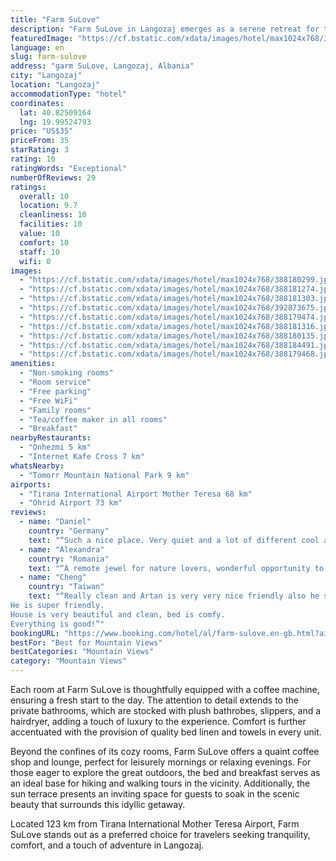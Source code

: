 ```yaml
---
title: "Farm SuLove"
description: "Farm SuLove in Langozaj emerges as a serene retreat for those seeking a blend of comfort and adventure amidst the mountains."
featuredImage: "https://cf.bstatic.com/xdata/images/hotel/max1024x768/388180299.jpg?k=a1d47cee5a7d7225c78a8f39f36ef256aea46bd0389e80a103481215d8a876ee&o=&hp=1"
language: en
slug: farm-sulove
address: "garm SuLove, Langozaj, Albania"
city: "Langozaj"
location: "Langozaj"
accommodationType: "hotel"
coordinates:
  lat: 40.82509164
  lng: 19.99524793
price: "US$35"
priceFrom: 35
starRating: 3
rating: 10
ratingWords: "Exceptional"
numberOfReviews: 29
ratings:
  overall: 10
  location: 9.7
  cleanliness: 10
  facilities: 10
  value: 10
  comfort: 10
  staff: 10
  wifi: 0
images:
  - "https://cf.bstatic.com/xdata/images/hotel/max1024x768/388180299.jpg?k=a1d47cee5a7d7225c78a8f39f36ef256aea46bd0389e80a103481215d8a876ee&o=&hp=1"
  - "https://cf.bstatic.com/xdata/images/hotel/max1024x768/388181274.jpg?k=94f21944ea3333200c5e13824af34b0068830e18afd4f0279da034e9fabdac3c&o=&hp=1"
  - "https://cf.bstatic.com/xdata/images/hotel/max1024x768/388181303.jpg?k=8e72af2b1efea260f518906915450c4f6ffec2db49d5a36fa7bd81c455c56768&o=&hp=1"
  - "https://cf.bstatic.com/xdata/images/hotel/max1024x768/392873675.jpg?k=66baf7157ae5d6c5e446edd927c870e79d8ca10452b9cb8894977df079a7c315&o=&hp=1"
  - "https://cf.bstatic.com/xdata/images/hotel/max1024x768/388179474.jpg?k=2ebe787b3d4849cd763892bdb14944967421e11d5fc0f646837354f1f38b0dfe&o=&hp=1"
  - "https://cf.bstatic.com/xdata/images/hotel/max1024x768/388181316.jpg?k=6f146bd87a5f14a26a508e62c7f03c4ddd4b78ae661ea3ba70d8d3626d48a355&o=&hp=1"
  - "https://cf.bstatic.com/xdata/images/hotel/max1024x768/388180135.jpg?k=b169b0d14a6de223967cad6185d3e64dc2555e8b65a5631c8a67f9d59e1f57a8&o=&hp=1"
  - "https://cf.bstatic.com/xdata/images/hotel/max1024x768/388184491.jpg?k=49eba28fde2418c4194805349e97267e0ef093c3960a86685979c1a0b8c1ef68&o=&hp=1"
  - "https://cf.bstatic.com/xdata/images/hotel/max1024x768/388179468.jpg?k=49783227d22a497edd069f599eddf3f242ec705e9d1cb4c65d28f51755f2a864&o=&hp=1"
amenities:
  - "Non-smoking rooms"
  - "Room service"
  - "Free parking"
  - "Free WiFi"
  - "Family rooms"
  - "Tea/coffee maker in all rooms"
  - "Breakfast"
nearbyRestaurants:
  - "Onhezmi 5 km"
  - "Internet Kafe Cross 7 km"
whatsNearby:
  - "Tomorr Mountain National Park 9 km"
airports:
  - "Tirana International Airport Mother Teresa 68 km"
  - "Ohrid Airport 73 km"
reviews:
  - name: "Daniel"
    country: "Germany"
    text: "“Such a nice place. Very quiet and a lot of different cool animals. Nice host and it was very cosy. We cooked with the host the dinner..such a blast there ;)”"
  - name: "Alexandra"
    country: "Romania"
    text: "“A remote jewel for nature lovers, wonderful opportunity to recharge batteries and enjoy slow-life.”"
  - name: "Cheng"
    country: "Taiwan"
    text: "“Really clean and Artan is very very nice friendly also he share he’s handmade food and dessert.
He is super friendly.
House is very beautiful and clean, bed is comfy.
Everything is good!”"
bookingURL: "https://www.booking.com/hotel/al/farm-sulove.en-gb.html?aid=8035640"
bestFor: "Best for Mountain Views"
bestCategories: "Mountain Views"
category: "Mountain Views"
---
```


Each room at Farm SuLove is thoughtfully equipped with a coffee machine, ensuring a fresh start to the day. The attention to detail extends to the private bathrooms, which are stocked with plush bathrobes, slippers, and a hairdryer, adding a touch of luxury to the experience. Comfort is further accentuated with the provision of quality bed linen and towels in every unit.

Beyond the confines of its cozy rooms, Farm SuLove offers a quaint coffee shop and lounge, perfect for leisurely mornings or relaxing evenings. For those eager to explore the great outdoors, the bed and breakfast serves as an ideal base for hiking and walking tours in the vicinity. Additionally, the sun terrace presents an inviting space for guests to soak in the scenic beauty that surrounds this idyllic getaway.

Located 123 km from Tirana International Mother Teresa Airport, Farm SuLove stands out as a preferred choice for travelers seeking tranquility, comfort, and a touch of adventure in Langozaj.